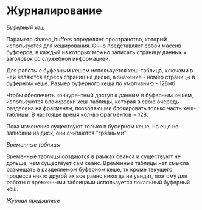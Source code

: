 # Журналирование

*Буферный кеш*

Параметр shared_buffers определяет пространство, который используется для кеширования.
Онно представляет собой массив буфферов, в каждый из которых можно записать страницу данных + заголовок со служебной информацией.

Для работы с буферным кешем используется хеш-таблица, ключами в ней являются адреса страниц на диске, а значение - номер страницы в буферном кеше.
Размер буферного кеша по умолчанию - 128мб

Чтобы обеспечить конкурентный доступ к данным в буферным кешем, используются блокировки хеш-таблицы, 
которая в свою очередь разделена на фрагменты, позволяющие блокировать только часть хеш-таблицы. В настояще время кол-во фрагментов = 128.

Пока изменения существуют только в буферном кеше, но еще не записаны на диск, они считаются "грязными".

*Временные таблицы*

Временные таблицы создаются в рамках сеанса и существуют не дольше, чем существует сам сеанс.
Временные таблицы нет смысла размещать в разделяемом буферном кеше, тк кроме текущего процесса никто другой
их все равно никогда не увидит, поэтому для работы с временными таблицами используется локальный буферный кеш.

*Журнал предзаписи*




